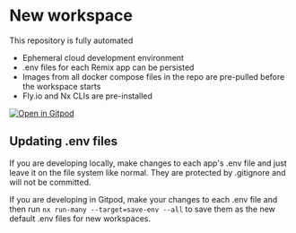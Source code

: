 # New workspace

This repository is fully automated
- Ephemeral cloud development environment
- .env files for each Remix app can be persisted
- Images from all docker compose files in the repo are pre-pulled before the workspace starts
- Fly.io and Nx CLIs are pre-installed

[![Open in Gitpod](https://gitpod.io/button/open-in-gitpod.svg)](https://gitpod.io/#https://github.com/jacobparis/remix-nx-fly)

## Updating .env files

If you are developing locally, make changes to each app's .env file and just leave it on the file system like normal. They are protected by .gitignore and will not be committed. 

If you are developing in Gitpod, make your changes to each .env file and then run `nx run-many --target=save-env --all` to save them as the new default .env files for new workspaces.

